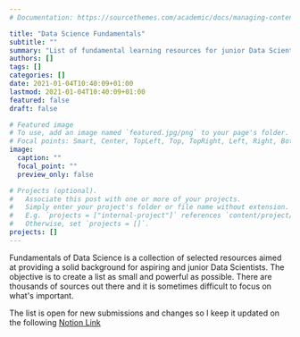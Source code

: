 ```yaml
---
# Documentation: https://sourcethemes.com/academic/docs/managing-content/

title: "Data Science Fundamentals"
subtitle: ""
summary: "List of fundamental learning resources for junior Data Scientists"
authors: []
tags: []
categories: []
date: 2021-01-04T10:40:09+01:00
lastmod: 2021-01-04T10:40:09+01:00
featured: false
draft: false

# Featured image
# To use, add an image named `featured.jpg/png` to your page's folder.
# Focal points: Smart, Center, TopLeft, Top, TopRight, Left, Right, BottomLeft, Bottom, BottomRight.
image:
  caption: ""
  focal_point: ""
  preview_only: false

# Projects (optional).
#   Associate this post with one or more of your projects.
#   Simply enter your project's folder or file name without extension.
#   E.g. `projects = ["internal-project"]` references `content/project/deep-learning/index.md`.
#   Otherwise, set `projects = []`.
projects: []
---
```


Fundamentals of Data Science is a collection of selected resources aimed at providing a solid background for aspiring and junior Data Scientists. The objective is to create a list as small and powerful as possible. There are thousands of sources out there and it is sometimes difficult to focus on what's important.

The list is open for new submissions and changes so I keep it updated on the following [Notion Link](https://www.notion.so/Fundamentals-of-Data-Science-894833c89f334421bdf437062f84d4bf)
